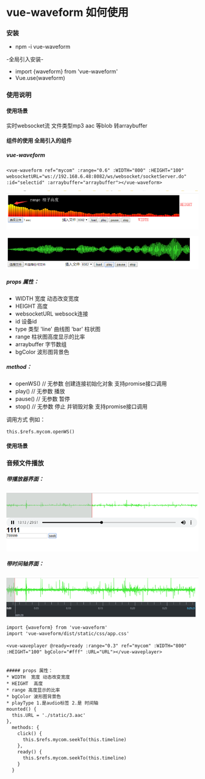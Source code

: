 # vue-waveform 如何使用


### 安装

* npm -i vue-waveform

-全局引入安装-

* import {waveform} from 'vue-waveform' 
* Vue.use(waveform)


### 使用说明

#### 使用场景
实时websocket流 文件类型mp3 aac 等blob 转arraybuffer

#### 组件的使用 全局引入的组件
 
#####  vue-waveform
```
<vue-waveform ref="mycom" :range="0.6" :WIDTH="800" :HEIGHT="100" websocketURL="ws://192.168.6.48:8082/ws/websocket/socketServer.do" :id="selectid" :arraybuffer="arraybuffer"></vue-waveform> 
```

![效果](https://github.com/chenqiaoen521/vue-waveform/blob/master/example.png)

![效果2](https://github.com/chenqiaoen521/vue-waveform/blob/master/ex2.png)

##### props 属性：
* WIDTH  宽度 动态改变宽度
* HEIGHT  高度
* websocketURL websock连接
* id 设备id
* type 类型  'line' 曲线图 'bar' 柱状图
* range 柱状图高度显示的比率
* arraybuffer 字节数组
* bgColor 波形图背景色

##### method：

* openWS() // 无参数 创建连接初始化对象  支持promise接口调用 
* play() // 无参数 播放
* pause() // 无参数 暂停
* stop() // 无参数 停止 并销毁对象 支持promise接口调用

调用方式 例如： 
```
this.$refs.mycom.openWS()
```


#### 使用场景
### 音频文件播放
##### 带播放器界面：
![效果3](https://github.com/chenqiaoen521/vue-waveform/blob/master/ex3.png)
##### 带时间轴界面：
![效果3](https://github.com/chenqiaoen521/vue-waveform/blob/master/ex4.png)

```
import {waveform} from 'vue-waveform'
import 'vue-waveform/dist/static/css/app.css'

<vue-waveplayer @ready=ready :range="0.3" ref="mycom" :WIDTH="800" :HEIGHT="100" bgColor="#fff" :URL="URL"></vue-waveplayer>


##### props 属性：
* WIDTH  宽度 动态改变宽度
* HEIGHT  高度
* range 高度显示的比率
* bgColor 波形图背景色
* playType 1.是audio标签 2.是 时间轴
mounted() {
  this.URL = './static/3.aac'
},
  methods: {
    click() {
      this.$refs.mycom.seekTo(this.timeline)
    },
    ready() {
      this.$refs.mycom.seekTo(this.timeline)
    }
  }

```